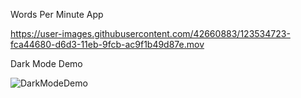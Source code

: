 Words Per Minute App


https://user-images.githubusercontent.com/42660883/123534723-fca44680-d6d3-11eb-9fcb-ac9f1b49d87e.mov



Dark Mode Demo

![DarkModeDemo](https://user-images.githubusercontent.com/42660883/123535743-9d960000-d6da-11eb-8125-7cce79b91f0f.gif)


